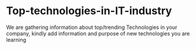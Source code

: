 # Top-technologies-in-IT-industry
We are gathering information about top/trending Technologies in your company, kindly add information and purpose of new technologies you are learning
